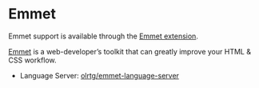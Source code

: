 # Emmet

Emmet support is available through the [Emmet extension](https://tvv.tw/https://github.com/zed-extensions/emmet).

[Emmet](https://emmet.io/) is a web-developer’s toolkit that can greatly improve your HTML & CSS workflow.

- Language Server: [olrtg/emmet-language-server](https://tvv.tw/https://github.com/olrtg/emmet-language-server)

<!--
TBD: Document Emmet usage in zed with: HTML, PHP, ERB, Javascript, TSX, CSS
-->
